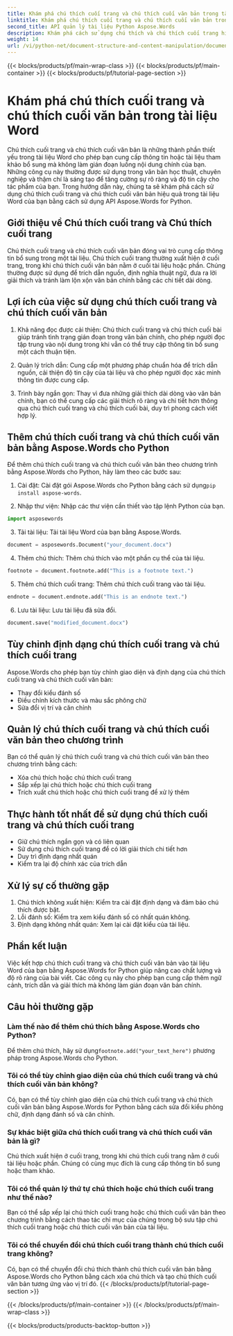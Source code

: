 ```yaml
---
title: Khám phá chú thích cuối trang và chú thích cuối văn bản trong tài liệu Word
linktitle: Khám phá chú thích cuối trang và chú thích cuối văn bản trong tài liệu Word
second_title: API quản lý tài liệu Python Aspose.Words
description: Khám phá cách sử dụng chú thích và chú thích cuối trang hiệu quả trong tài liệu Word bằng Aspose.Words for Python. Tìm hiểu cách thêm, tùy chỉnh và quản lý các thành phần này theo chương trình.
weight: 14
url: /vi/python-net/document-structure-and-content-manipulation/document-footnotes-endnotes/
---
```


{{< blocks/products/pf/main-wrap-class >}}
{{< blocks/products/pf/main-container >}}
{{< blocks/products/pf/tutorial-page-section >}}

# Khám phá chú thích cuối trang và chú thích cuối văn bản trong tài liệu Word


Chú thích cuối trang và chú thích cuối văn bản là những thành phần thiết yếu trong tài liệu Word cho phép bạn cung cấp thông tin hoặc tài liệu tham khảo bổ sung mà không làm gián đoạn luồng nội dung chính của bạn. Những công cụ này thường được sử dụng trong văn bản học thuật, chuyên nghiệp và thậm chí là sáng tạo để tăng cường sự rõ ràng và độ tin cậy cho tác phẩm của bạn. Trong hướng dẫn này, chúng ta sẽ khám phá cách sử dụng chú thích cuối trang và chú thích cuối văn bản hiệu quả trong tài liệu Word của bạn bằng cách sử dụng API Aspose.Words for Python.

## Giới thiệu về Chú thích cuối trang và Chú thích cuối trang

Chú thích cuối trang và chú thích cuối văn bản đóng vai trò cung cấp thông tin bổ sung trong một tài liệu. Chú thích cuối trang thường xuất hiện ở cuối trang, trong khi chú thích cuối văn bản nằm ở cuối tài liệu hoặc phần. Chúng thường được sử dụng để trích dẫn nguồn, định nghĩa thuật ngữ, đưa ra lời giải thích và tránh làm lộn xộn văn bản chính bằng các chi tiết dài dòng.

## Lợi ích của việc sử dụng chú thích cuối trang và chú thích cuối văn bản

1. Khả năng đọc được cải thiện: Chú thích cuối trang và chú thích cuối bài giúp tránh tình trạng gián đoạn trong văn bản chính, cho phép người đọc tập trung vào nội dung trong khi vẫn có thể truy cập thông tin bổ sung một cách thuận tiện.

2. Quản lý trích dẫn: Cung cấp một phương pháp chuẩn hóa để trích dẫn nguồn, cải thiện độ tin cậy của tài liệu và cho phép người đọc xác minh thông tin được cung cấp.

3. Trình bày ngắn gọn: Thay vì đưa những giải thích dài dòng vào văn bản chính, bạn có thể cung cấp các giải thích rõ ràng và chi tiết hơn thông qua chú thích cuối trang và chú thích cuối bài, duy trì phong cách viết hợp lý.

## Thêm chú thích cuối trang và chú thích cuối văn bản bằng Aspose.Words cho Python

Để thêm chú thích cuối trang và chú thích cuối văn bản theo chương trình bằng Aspose.Words cho Python, hãy làm theo các bước sau:

1.  Cài đặt: Cài đặt gói Aspose.Words cho Python bằng cách sử dụng`pip install aspose-words`.

2. Nhập thư viện: Nhập các thư viện cần thiết vào tập lệnh Python của bạn.
```python
import asposewords
```

3. Tải tài liệu: Tải tài liệu Word của bạn bằng Aspose.Words.
```python
document = asposewords.Document("your_document.docx")
```

4. Thêm chú thích: Thêm chú thích vào một phần cụ thể của tài liệu.
```python
footnote = document.footnote.add("This is a footnote text.")
```

5. Thêm chú thích cuối trang: Thêm chú thích cuối trang vào tài liệu.
```python
endnote = document.endnote.add("This is an endnote text.")
```

6. Lưu tài liệu: Lưu tài liệu đã sửa đổi.
```python
document.save("modified_document.docx")
```

## Tùy chỉnh định dạng chú thích cuối trang và chú thích cuối trang

Aspose.Words cho phép bạn tùy chỉnh giao diện và định dạng của chú thích cuối trang và chú thích cuối văn bản:

- Thay đổi kiểu đánh số
- Điều chỉnh kích thước và màu sắc phông chữ
- Sửa đổi vị trí và căn chỉnh

## Quản lý chú thích cuối trang và chú thích cuối văn bản theo chương trình

Bạn có thể quản lý chú thích cuối trang và chú thích cuối văn bản theo chương trình bằng cách:

- Xóa chú thích hoặc chú thích cuối trang
- Sắp xếp lại chú thích hoặc chú thích cuối trang
- Trích xuất chú thích hoặc chú thích cuối trang để xử lý thêm

## Thực hành tốt nhất để sử dụng chú thích cuối trang và chú thích cuối trang

- Giữ chú thích ngắn gọn và có liên quan
- Sử dụng chú thích cuối trang để có lời giải thích chi tiết hơn
- Duy trì định dạng nhất quán
- Kiểm tra lại độ chính xác của trích dẫn

## Xử lý sự cố thường gặp

1. Chú thích không xuất hiện: Kiểm tra cài đặt định dạng và đảm bảo chú thích được bật.
2. Lỗi đánh số: Kiểm tra xem kiểu đánh số có nhất quán không.
3. Định dạng không nhất quán: Xem lại cài đặt kiểu của tài liệu.

## Phần kết luận

Việc kết hợp chú thích cuối trang và chú thích cuối văn bản vào tài liệu Word của bạn bằng Aspose.Words for Python giúp nâng cao chất lượng và độ rõ ràng của bài viết. Các công cụ này cho phép bạn cung cấp thêm ngữ cảnh, trích dẫn và giải thích mà không làm gián đoạn văn bản chính.

## Câu hỏi thường gặp

### Làm thế nào để thêm chú thích bằng Aspose.Words cho Python?

 Để thêm chú thích, hãy sử dụng`footnote.add("your_text_here")` phương pháp trong Aspose.Words cho Python.

### Tôi có thể tùy chỉnh giao diện của chú thích cuối trang và chú thích cuối văn bản không?

Có, bạn có thể tùy chỉnh giao diện của chú thích cuối trang và chú thích cuối văn bản bằng Aspose.Words for Python bằng cách sửa đổi kiểu phông chữ, định dạng đánh số và căn chỉnh.

### Sự khác biệt giữa chú thích cuối trang và chú thích cuối văn bản là gì?

Chú thích xuất hiện ở cuối trang, trong khi chú thích cuối trang nằm ở cuối tài liệu hoặc phần. Chúng có cùng mục đích là cung cấp thông tin bổ sung hoặc tham khảo.

### Tôi có thể quản lý thứ tự chú thích hoặc chú thích cuối trang như thế nào?

Bạn có thể sắp xếp lại chú thích cuối trang hoặc chú thích cuối văn bản theo chương trình bằng cách thao tác chỉ mục của chúng trong bộ sưu tập chú thích cuối trang hoặc chú thích cuối văn bản của tài liệu.

### Tôi có thể chuyển đổi chú thích cuối trang thành chú thích cuối trang không?

Có, bạn có thể chuyển đổi chú thích thành chú thích cuối văn bản bằng Aspose.Words cho Python bằng cách xóa chú thích và tạo chú thích cuối văn bản tương ứng vào vị trí đó.
{{< /blocks/products/pf/tutorial-page-section >}}

{{< /blocks/products/pf/main-container >}}
{{< /blocks/products/pf/main-wrap-class >}}

{{< blocks/products/products-backtop-button >}}
